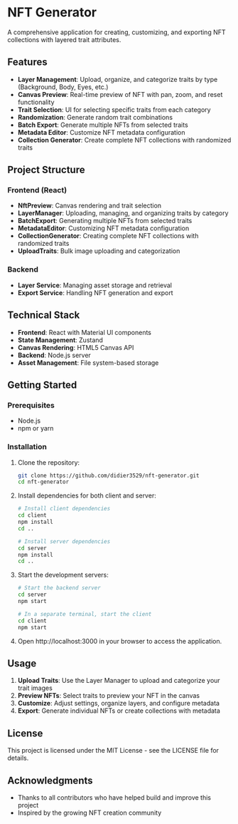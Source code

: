 # NFT Generator

A comprehensive application for creating, customizing, and exporting NFT collections with layered trait attributes.

## Features

- **Layer Management**: Upload, organize, and categorize traits by type (Background, Body, Eyes, etc.)
- **Canvas Preview**: Real-time preview of NFT with pan, zoom, and reset functionality
- **Trait Selection**: UI for selecting specific traits from each category
- **Randomization**: Generate random trait combinations
- **Batch Export**: Generate multiple NFTs from selected traits
- **Metadata Editor**: Customize NFT metadata configuration
- **Collection Generator**: Create complete NFT collections with randomized traits

## Project Structure

### Frontend (React)
- **NftPreview**: Canvas rendering and trait selection
- **LayerManager**: Uploading, managing, and organizing traits by category
- **BatchExport**: Generating multiple NFTs from selected traits
- **MetadataEditor**: Customizing NFT metadata configuration
- **CollectionGenerator**: Creating complete NFT collections with randomized traits
- **UploadTraits**: Bulk image uploading and categorization

### Backend
- **Layer Service**: Managing asset storage and retrieval
- **Export Service**: Handling NFT generation and export

## Technical Stack

- **Frontend**: React with Material UI components
- **State Management**: Zustand
- **Canvas Rendering**: HTML5 Canvas API
- **Backend**: Node.js server
- **Asset Management**: File system-based storage

## Getting Started

### Prerequisites
- Node.js
- npm or yarn

### Installation

1. Clone the repository:
   ```bash
   git clone https://github.com/didier3529/nft-generator.git
   cd nft-generator
   ```

2. Install dependencies for both client and server:
   ```bash
   # Install client dependencies
   cd client
   npm install
   cd ..

   # Install server dependencies
   cd server
   npm install
   cd ..
   ```

3. Start the development servers:
   ```bash
   # Start the backend server
   cd server
   npm start
   
   # In a separate terminal, start the client
   cd client
   npm start
   ```

4. Open http://localhost:3000 in your browser to access the application.

## Usage

1. **Upload Traits**: Use the Layer Manager to upload and categorize your trait images
2. **Preview NFTs**: Select traits to preview your NFT in the canvas
3. **Customize**: Adjust settings, organize layers, and configure metadata
4. **Export**: Generate individual NFTs or create collections with metadata

## License

This project is licensed under the MIT License - see the LICENSE file for details.

## Acknowledgments

- Thanks to all contributors who have helped build and improve this project
- Inspired by the growing NFT creation community 